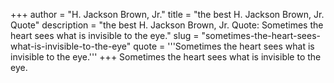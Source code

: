 +++
author = "H. Jackson Brown, Jr."
title = "the best H. Jackson Brown, Jr. Quote"
description = "the best H. Jackson Brown, Jr. Quote: Sometimes the heart sees what is invisible to the eye."
slug = "sometimes-the-heart-sees-what-is-invisible-to-the-eye"
quote = '''Sometimes the heart sees what is invisible to the eye.'''
+++
Sometimes the heart sees what is invisible to the eye.
